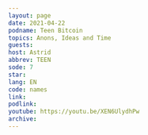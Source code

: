 ```yaml
---
layout: page
date: 2021-04-22
podname: Teen Bitcoin
topics: Anons, Ideas and Time
guests: 
host: Astrid
abbrev: TEEN
sode: 7
star: 
lang: EN
code: names
link: 
podlink: 
youtube: https://youtu.be/XEN6UlydhPw
archive: 
---
```

